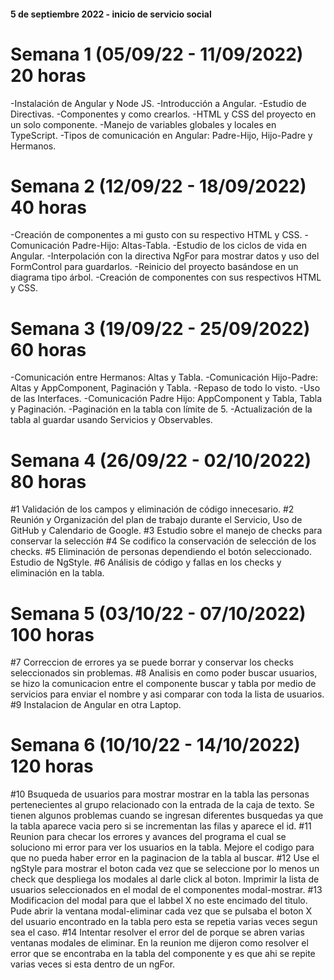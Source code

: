 #### 5 de septiembre 2022 - inicio de servicio social
# Semana 1 (05/09/22 - 11/09/2022) 20 horas
-Instalación de Angular y Node JS.
-Introducción a Angular.
-Estudio de Directivas.
-Componentes y como crearlos.
-HTML y CSS del proyecto en un solo componente.
-Manejo de variables globales y locales en TypeScript.
-Tipos de comunicación en Angular: Padre-Hijo, Hijo-Padre y Hermanos.
# Semana 2 (12/09/22 - 18/09/2022) 40 horas
-Creación de componentes a mi gusto con su respectivo HTML y CSS.
-Comunicación Padre-Hijo: Altas-Tabla.
-Estudio de los ciclos de vida en Angular.
-Interpolación con la directiva NgFor para mostrar datos y uso del FormControl para guardarlos.
-Reinicio del proyecto basándose en un diagrama tipo árbol.
-Creación de componentes con sus respectivos HTML y CSS.
# Semana 3 (19/09/22 - 25/09/2022) 60 horas
-Comunicación entre Hermanos: Altas y Tabla. 
-Comunicación Hijo-Padre: Altas y AppComponent, Paginación y Tabla.
-Repaso de todo lo visto.
-Uso de las Interfaces.
-Comunicación Padre Hijo: AppComponent y Tabla, Tabla y Paginación.
-Paginación en la tabla con límite de 5.
-Actualización de la tabla al guardar usando Servicios y Observables.
# Semana 4 (26/09/22 - 02/10/2022) 80 horas
#1 Validación de los campos y eliminación de código innecesario.
#2 Reunión y Organización del plan de trabajo durante el Servicio, Uso de GitHub y Calendario de Google.
#3 Estudio sobre el manejo de checks para conservar la selección
#4 Se codifico la conservación de selección de los checks.
#5 Eliminación de personas dependiendo el botón seleccionado. Estudio de NgStyle.
#6 Análisis de código y fallas en los checks y eliminación en la tabla.
# Semana 5 (03/10/22 - 07/10/2022) 100 horas
#7 Correccion de errores ya se puede borrar y conservar los checks seleccionados sin problemas.
#8 Analisis en como poder buscar usuarios, se hizo la comunicacion entre el componente buscar y tabla por medio de servicios para enviar el nombre y asi comparar con toda la lista de usuarios. 
#9 Instalacion de Angular en otra Laptop.
# Semana 6 (10/10/22 - 14/10/2022) 120 horas
#10 Bsuqueda de usuarios para mostrar mostrar en la tabla las personas pertenecientes al grupo relacionado con la entrada de la caja de texto. Se tienen algunos problemas cuando se ingresan diferentes busquedas ya que la tabla aparece vacia pero si se incrementan las filas y aparece el id.
#11 Reunion para checar los errores y avances del programa el cual se soluciono mi error para ver los usuarios en la tabla. Mejore el codigo para que no pueda haber error en la paginacion de la tabla al buscar.
#12 Use el ngStyle para mostrar el boton cada vez que se seleccione por lo menos un check que despliega los modales al darle click al boton. Imprimir la lista de usuarios seleccionados en el modal de el componentes modal-mostrar.
#13 Modificacion del modal para que el labbel X no este encimado del titulo. Pude abrir la ventana modal-eliminar cada vez que se pulsaba el boton X del usuario encontrado en la tabla pero esta se repetia varias veces segun sea el caso.
#14 Intentar resolver el error del de porque se abren varias ventanas modales de eliminar. En la reunion me dijeron como resolver el error que se encontraba en la tabla del componente y es que ahi se repite varias veces si esta dentro de un ngFor.
